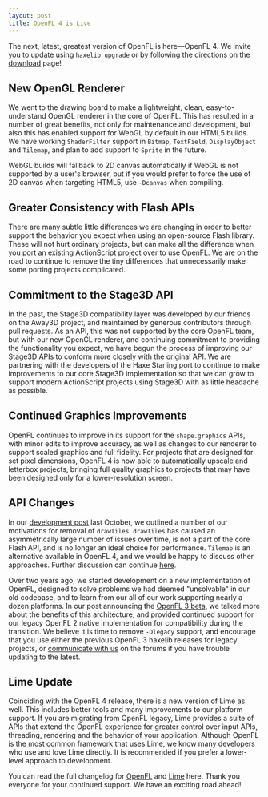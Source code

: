```yaml
---
layout: post
title: OpenFL 4 is Live
---
```


The next, latest, greatest version of OpenFL is here—OpenFL 4. We invite you to update using `haxelib upgrade` or by following the directions on the [download](https://www.openfl.org/download) page!

## New OpenGL Renderer

We went to the drawing board to make a lightweight, clean, easy-to-understand OpenGL renderer in the core of OpenFL. This has resulted in a number of great benefits, not only for maintenance and development, but also this has enabled support for WebGL by default in our HTML5 builds. We have working `ShaderFilter` support in `Bitmap`, `TextField`, `DisplayObject` and `Tilemap`, and plan to add support to `Sprite` in the future.

WebGL builds will fallback to 2D canvas automatically if WebGL is not supported by a user's browser, but if you would prefer to force the use of 2D canvas when targeting HTML5, use `-Dcanvas` when compiling.

## Greater Consistency with Flash APIs

There are many subtle little differences we are changing in order to better support the behavior you expect when using an open-source Flash library. These will not hurt ordinary projects, but can make all the difference when you port an existing ActionScript project over to use OpenFL. We are on the road to continue to remove the tiny differences that unnecessarily make some porting projects complicated.

## Commitment to the Stage3D API

In the past, the Stage3D compatibility layer was developed by our friends on the Away3D project, and maintained by generous contributors through pull requests. As an API, this was not supported by the core OpenFL team, but with our new OpenGL renderer, and continuing commitment to providing the functionality you expect, we have begun the process of improving our Stage3D APIs to conform more closely with the original API. We are partnering with the developers of the Haxe Starling port to continue to make improvements to our core Stage3D implementation so that we can grow to support modern ActionScript projects using Stage3D with as little headache as possible.

## Continued Graphics Improvements

OpenFL continues to improve in its support for the `shape.graphics` APIs, with minor edits to improve accuracy, as well as changes to our renderer to support scaled graphics and full fidelity. For projects that are designed for set pixel dimensions, OpenFL 4 is now able to automatically upscale and letterbox projects, bringing full quality graphics to projects that may have been designed only for a lower-resolution screen.

## API Changes

In our [development post](http://www.openfl.org/blog/2015/10/06/october-update/) last October, we outlined a number of our motivations for removal of `drawTiles`. `drawTiles` has caused an asymmetrically large number of issues over time, is not a part of the core Flash API, and is no longer an ideal choice for performance. `Tilemap` is an alternative available in OpenFL 4, and we would be happy to discuss other approaches. Further discussion can continue [here](http://community.openfl.org/t/type-not-found-openfl-display-tilesheet/7892).

Over two years ago, we started development on a new implementation of OpenFL, designed to solve problems we had deemed "unsolvable" in our old codebase, and to learn from our all of our work supporting nearly a dozen platforms. In our post announcing the [OpenFL 3 beta](http://www.openfl.org/blog/2015/03/20/here-comes-the-first-openfl-3-beta/), we talked more about the benefits of this architecture, and provided continued support for our legacy OpenFL 2 native implementation for compatibility during the transition. We believe it is time to remove `-Dlegacy` support, and encourage that you use either the previous OpenFL 3 haxelib releases for legacy projects, or [communicate with us](https://community.openfl.org) on the forums if you have trouble updating to the latest.

## Lime Update

Coinciding with the OpenFL 4 release, there is a new version of Lime as well. This includes better tools and many improvements to our platform support. If you are migrating from OpenFL legacy, Lime provides a suite of APIs that extend the OpenFL experience for greater control over input APIs, threading, rendering and the behavior of your application. Although OpenFL is the most common framework that uses Lime, we know many developers who use and love Lime directly. It is recommended if you prefer a lower-level approach to development.

You can read the full changelog for [OpenFL](https://github.com/openfl/openfl/blob/develop/CHANGELOG.md) and [Lime](https://github.com/openfl/lime/blob/develop/CHANGELOG.md) here. Thank you everyone for your continued support. We have an exciting road ahead!
